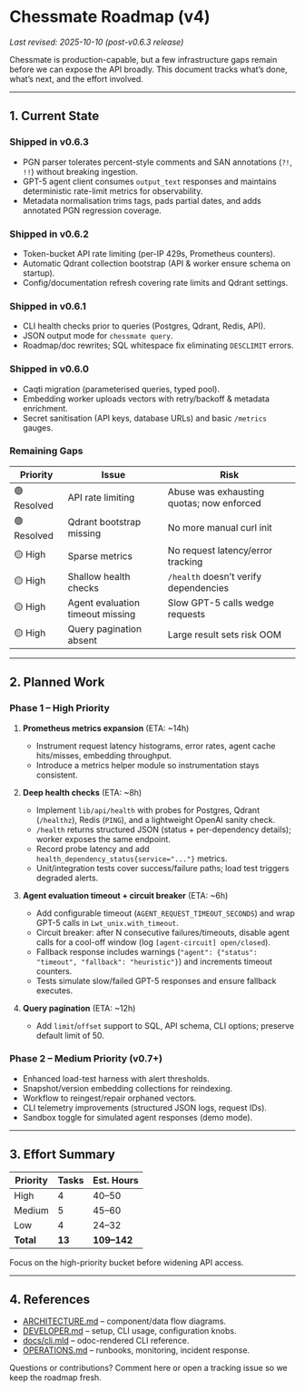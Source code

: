 # Chessmate Roadmap (v4)

_Last revised: 2025-10-10 (post-v0.6.3 release)_

Chessmate is production-capable, but a few infrastructure gaps remain before we can expose the API broadly. This document tracks what’s done, what’s next, and the effort involved.

---

## 1. Current State

### Shipped in v0.6.3
- PGN parser tolerates percent-style comments and SAN annotations (`?!`, `!!`) without breaking ingestion.
- GPT-5 agent client consumes `output_text` responses and maintains deterministic rate-limit metrics for observability.
- Metadata normalisation trims tags, pads partial dates, and adds annotated PGN regression coverage.

### Shipped in v0.6.2
- Token-bucket API rate limiting (per-IP 429s, Prometheus counters).
- Automatic Qdrant collection bootstrap (API & worker ensure schema on startup).
- Config/documentation refresh covering rate limits and Qdrant settings.

### Shipped in v0.6.1
- CLI health checks prior to queries (Postgres, Qdrant, Redis, API).
- JSON output mode for `chessmate query`.
- Roadmap/doc rewrites; SQL whitespace fix eliminating `DESCLIMIT` errors.

### Shipped in v0.6.0
- Caqti migration (parameterised queries, typed pool).
- Embedding worker uploads vectors with retry/backoff & metadata enrichment.
- Secret sanitisation (API keys, database URLs) and basic `/metrics` gauges.

### Remaining Gaps
| Priority | Issue | Risk |
| --- | --- | --- |
| 🟢 Resolved | API rate limiting | Abuse was exhausting quotas; now enforced |
| 🟢 Resolved | Qdrant bootstrap missing | No more manual curl init |
| 🟡 High | Sparse metrics | No request latency/error tracking |
| 🟡 High | Shallow health checks | `/health` doesn’t verify dependencies |
| 🟡 High | Agent evaluation timeout missing | Slow GPT-5 calls wedge requests |
| 🟡 High | Query pagination absent | Large result sets risk OOM |

---

## 2. Planned Work

### Phase 1 – High Priority
1. **Prometheus metrics expansion** (ETA: ~14h)
   - Instrument request latency histograms, error rates, agent cache hits/misses, embedding throughput.
   - Introduce a metrics helper module so instrumentation stays consistent.

2. **Deep health checks** (ETA: ~8h)
   - Implement `lib/api/health` with probes for Postgres, Qdrant (`/healthz`), Redis (`PING`), and a lightweight OpenAI sanity check.
   - `/health` returns structured JSON (status + per-dependency details); worker exposes the same endpoint.
   - Record probe latency and add `health_dependency_status{service="..."}` metrics.
   - Unit/integration tests cover success/failure paths; load test triggers degraded alerts.

3. **Agent evaluation timeout + circuit breaker** (ETA: ~6h)
   - Add configurable timeout (`AGENT_REQUEST_TIMEOUT_SECONDS`) and wrap GPT-5 calls in `Lwt_unix.with_timeout`.
   - Circuit breaker: after N consecutive failures/timeouts, disable agent calls for a cool-off window (log `[agent-circuit] open/closed`).
   - Fallback response includes warnings (`"agent": {"status": "timeout", "fallback": "heuristic"}`) and increments timeout counters.
   - Tests simulate slow/failed GPT-5 responses and ensure fallback executes.

4. **Query pagination** (ETA: ~12h)
   - Add `limit`/`offset` support to SQL, API schema, CLI options; preserve default limit of 50.

### Phase 2 – Medium Priority (v0.7+)
- Enhanced load-test harness with alert thresholds.
- Snapshot/version embedding collections for reindexing.
- Workflow to reingest/repair orphaned vectors.
- CLI telemetry improvements (structured JSON logs, request IDs).
- Sandbox toggle for simulated agent responses (demo mode).

---

## 3. Effort Summary
| Priority | Tasks | Est. Hours |
| --- | --- | --- |
| High | 4 | 40–50 |
| Medium | 5 | 45–60 |
| Low | 4 | 24–32 |
| **Total** | **13** | **109–142** |

Focus on the high-priority bucket before widening API access.

---

## 4. References
- [ARCHITECTURE.md](ARCHITECTURE.md) – component/data flow diagrams.
- [DEVELOPER.md](DEVELOPER.md) – setup, CLI usage, configuration knobs.
- [docs/cli.mld](../cli.mld) – odoc-rendered CLI reference.
- [OPERATIONS.md](OPERATIONS.md) – runbooks, monitoring, incident response.

Questions or contributions? Comment here or open a tracking issue so we keep the roadmap fresh.
